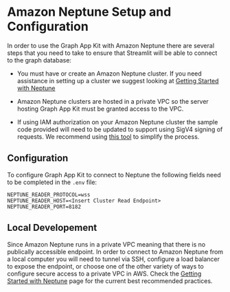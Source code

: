 # Amazon Neptune Setup and Configuration

In order to use the Graph App Kit with Amazon Neptune there are several steps that you need to take to ensure that Streamlit will be able to connect to the graph database:

- You must have or create an Amazon Neptune cluster. If you need assistance in setting up a cluster we suggest looking at [Getting Started with Neptune](https://docs.aws.amazon.com/neptune/latest/userguide/get-started.html)

- Amazon Neptune clusters are hosted in a private VPC so the server hosting Graph App Kit must be granted access to the VPC.

- If using IAM authorization on your Amazon Neptune cluster the sample code provided will need to be updated to support using SigV4 signing of requests. We recommend using [this tool](https://github.com/awslabs/amazon-neptune-tools/tree/master/neptune-python-utils) to simplify the process.

## Configuration

To configure Graph App Kit to connect to Neptune the following fields need to be completed in the `.env` file:

```
NEPTUNE_READER_PROTOCOL=wss
NEPTUNE_READER_HOST=<Insert Cluster Read Endpoint>
NEPTUNE_READER_PORT=8182
```

## Local Developement

Since Amazon Neptune runs in a private VPC meaning that there is no publically accessible endpoint. In order to connect to Amazon Neptune from a local computer you will need to tunnel via SSH, configure a load balancer to expose the endpoint, or choose one of the other variety of ways to configure secure access to a private VPC in AWS. Check the [Getting Started with Neptune](https://docs.aws.amazon.com/neptune/latest/userguide/get-started.html)
page for the current best recommended practices.
